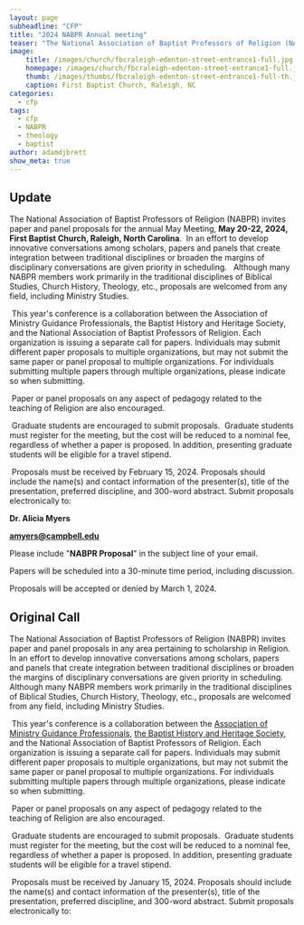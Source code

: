 ```yaml
---
layout: page
subheadline: "CFP"
title: "2024 NABPR Annual meeting"
teaser: "The National Association of Baptist Professors of Religion (NABPR) invites paper and panel proposals for the annual May Meeting, May 20-22, 2024, First Baptist Church, Raleigh, North Carolina."
image:
    title: /images/church/fbcraleigh-edenton-street-entrance1-full.jpg
    homepage: /images/church/fbcraleigh-edenton-street-entrance1-full.jpg
    thumb: /images/thumbs/fbcraleigh-edenton-street-entrance1-full-th.jpg
    caption: First Baptist Church, Raleigh, NC
categories:
  - cfp
tags:
  - cfp
  - NABPR
  - theology
  - baptist
author: adamdjbrett
show_meta: true
---
```

## Update
The National Association of Baptist Professors of Religion (NABPR) invites paper and panel proposals for the annual May Meeting, **May 20-22, 2024, First Baptist Church, Raleigh, North Carolina**.  In an effort to develop innovative conversations among scholars, papers and panels that create integration between traditional disciplines or broaden the margins of disciplinary conversations are given priority in scheduling.   Although many NABPR members work primarily in the traditional disciplines of Biblical Studies, Church History, Theology, etc., proposals are welcomed from any field, including Ministry Studies.

 This year's conference is a collaboration between the Association of Ministry Guidance Professionals, the Baptist History and Heritage Society, and the National Association of Baptist Professors of Religion. Each organization is issuing a separate call for papers. Individuals may submit different paper proposals to multiple organizations, but may not submit the same paper or panel proposal to multiple organizations. For individuals submitting multiple papers through multiple organizations, please indicate so when submitting.

 Paper or panel proposals on any aspect of pedagogy related to the teaching of Religion are also encouraged.

 Graduate students are encouraged to submit proposals.  Graduate students must register for the meeting, but the cost will be reduced to a nominal fee, regardless of whether a paper is proposed. In addition, presenting graduate students will be eligible for a travel stipend.

 Proposals must be received by February 15, 2024. Proposals should include the name(s) and contact information of the presenter(s), title of the presentation, preferred discipline, and 300-word abstract. Submit proposals electronically to:

**Dr. Alicia Myers**

**<amyers@campbell.edu>**

Please include "**NABPR Proposal**" in the subject line of your email.

Papers will be scheduled into a 30-minute time period, including discussion.

Proposals will be accepted or denied by March 1, 2024.

## Original Call
The National Association of Baptist Professors of Religion (NABPR) invites paper and panel proposals in any area pertaining to scholarship in Religion.  In an effort to develop innovative conversations among scholars, papers and panels that create integration between traditional disciplines or broaden the margins of disciplinary conversations are given priority in scheduling.   Although many NABPR members work primarily in the traditional disciplines of Biblical Studies, Church History, Theology, etc., proposals are welcomed from any field, including Ministry Studies.

 This year's conference is a collaboration between the [Association of Ministry Guidance Professionals](https://ministryguidance.net/), [the Baptist History and Heritage Society](https://thebhhs.org/), and the National Association of Baptist Professors of Religion. Each organization is issuing a separate call for papers. Individuals may submit different paper proposals to multiple organizations, but may not submit the same paper or panel proposal to multiple organizations. For individuals submitting multiple papers through multiple organizations, please indicate so when submitting.

 Paper or panel proposals on any aspect of pedagogy related to the teaching of Religion are also encouraged.

 Graduate students are encouraged to submit proposals.  Graduate students must register for the meeting, but the cost will be reduced to a nominal fee, regardless of whether a paper is proposed. In addition, presenting graduate students will be eligible for a travel stipend.

 Proposals must be received by January 15, 2024. Proposals should include the name(s) and contact information of the presenter(s), title of the presentation, preferred discipline, and 300-word abstract. Submit proposals electronically to: